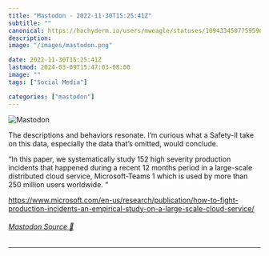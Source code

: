```yaml
---
title: "Mastodon - 2022-11-30T15:25:41Z"
subtitle: ""
canonical: https://hachyderm.io/users/mweagle/statuses/109433450775959023
description:
image: "/images/mastodon.png"

date: 2022-11-30T15:25:41Z
lastmod: 2024-03-09T15:47:03-08:00
image: ""
tags: ["Social Media"]

categories: ["mastodon"]
---
```

![Mastodon](/images/mastodon.png)

<p>The descriptions and behaviors resonate. I’m curious what a Safety-II take on this data, especially the data that’s omitted, would conclude. </p><p>“In this paper, we systematically study 152 high severity production incidents that happened during a recent 12 months period in a large-scale distributed cloud service, Microsoft-Teams 1 which is used by more than 250 million users worldwide. “</p><p><a href="https://www.microsoft.com/en-us/research/publication/how-to-fight-production-incidents-an-empirical-study-on-a-large-scale-cloud-service/" target="_blank" rel="nofollow noopener noreferrer" translate="no"><span class="invisible">https://www.</span><span class="ellipsis">microsoft.com/en-us/research/p</span><span class="invisible">ublication/how-to-fight-production-incidents-an-empirical-study-on-a-large-scale-cloud-service/</span></a></p>


###### [Mastodon Source 🐘](https://hachyderm.io/@mweagle/109433450775959023)

___
